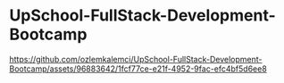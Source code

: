 # UpSchool-FullStack-Development-Bootcamp




https://github.com/ozlemkalemci/UpSchool-FullStack-Development-Bootcamp/assets/96883642/1fcf77ce-e21f-4952-9fac-efc4bf5d6ee8

